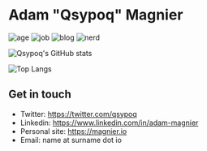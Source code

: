 # Adam "Qsypoq" Magnier
![age](https://img.shields.io/badge/Age-30yo-informational)
![job](https://img.shields.io/badge/Working%20as-TechOps%20Infra-informational)
![blog](https://img.shields.io/badge/Blogger-Sporadic-informational)
![nerd](https://img.shields.io/badge/Nerd-Full%20Time-informational)

![Qsypoq's GitHub stats](https://github-readme-stats.vercel.app/api?username=qsypoq&count_private=true)

![Top Langs](https://github-readme-stats.vercel.app/api/top-langs/?username=qsypoq&layout=compact?hide=C)

## Get in touch
- Twitter: https://twitter.com/qsypoq
- Linkedin: https://www.linkedin.com/in/adam-magnier
- Personal site: https://magnier.io
- Email: name at surname dot io
